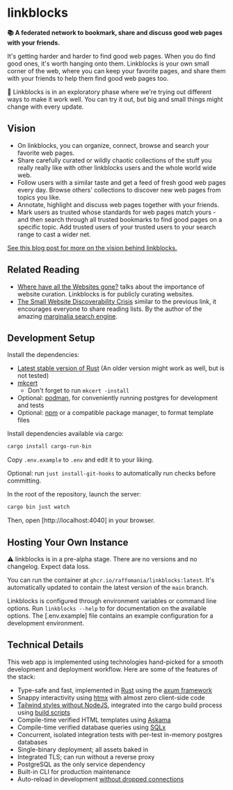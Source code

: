 # linkblocks

**📚 A federated network to bookmark, share and discuss good web pages with your friends.**

It's getting harder and harder to find good web pages. When you do find good ones, it's worth hanging onto them. Linkblocks is your own small corner of the web, where you can keep your favorite pages, and share them with your friends to help them find good web pages too.

🔭 Linkblocks is in an exploratory phase where we're trying out different ways to make it work well. You can try it out, but big and small things might change with every update.

## Vision

- On linkblocks, you can organize, connect, browse and search your favorite web pages.
- Share carefully curated or wildly chaotic collections of the stuff you really really like with other linkblocks users and the whole world wide web.
- Follow users with a similar taste and get a feed of fresh good web pages every day. Browse others' collections to discover new web pages from topics you like.
- Annotate, highlight and discuss web pages together with your friends.
- Mark users as trusted whose standards for web pages match yours - and then search through all trusted bookmarks to find good pages on a specific topic. Add trusted users of your trusted users to your search range to cast a wider net.

[See this blog post for more on the vision behind linkblocks.](https://www.rafa.ee/articles/introducing-linkblocks-federated-bookmark-manager/)

## Related Reading

- [Where have all the Websites gone?](https://www.fromjason.xyz/p/notebook/where-have-all-the-websites-gone/) talks about the importance of website curation. Linkblocks is for publicly curating websites.
- [The Small Website Discoverability Crisis](https://www.marginalia.nu/log/19-website-discoverability-crisis/) similar to the previous link, it encourages everyone to share reading lists. By the author of the amazing [marginalia search engine](https://search.marginalia.nu/).

## Development Setup

Install the dependencies:

- [Latest stable version of Rust](https://www.rust-lang.org/learn/get-started) (An older version might work as well, but is not tested)
- [mkcert](https://github.com/FiloSottile/mkcert#installation)
  - Don't forget to run `mkcert -install`
- Optional: [podman](http://podman.io/docs/installation), for conveniently running postgres for development and tests
- Optional: [npm](https://nodejs.org/en/download/package-manager) or a compatible package manager, to format template files

Install dependencies available via cargo:

```sh
cargo install cargo-run-bin
```

Copy `.env.example` to `.env` and edit it to your liking.

Optional: run `just install-git-hooks` to automatically run checks before committing.

In the root of the repository, launch the server:

```sh
cargo bin just watch
```

Then, open [http://localhost:4040] in your browser.

## Hosting Your Own Instance

⚠️ linkblocks is in a pre-alpha stage. There are no versions and no changelog. Expect data loss.

You can run the container at `ghcr.io/raffomania/linkblocks:latest`. It's automatically updated to contain the latest version of the `main` branch.

Linkblocks is configured through environment variables or command line options.
Run `linkblocks --help` to for documentation on the available options.
The [.env.example] file contains an example configuration for a development environment.

## Technical Details

This web app is implemented using technologies hand-picked for a smooth development and deployment workflow. Here are some of the features of the stack:

- Type-safe and fast, implemented in [Rust](https://www.rust-lang.org/) using the [axum framework](https://github.com/tokio-rs/axum)
- Snappy interactivity using [htmx](https://htmx.org/) with almost zero client-side code
- [Tailwind styles without NodeJS](https://github.com/pintariching/railwind), integrated into the cargo build process using [build scripts](https://doc.rust-lang.org/cargo/reference/build-scripts.html)
- Compile-time verified HTML templates using [Askama](https://github.com/djc/askama)
- Compile-time verified database queries using [SQLx](https://github.com/launchbadge/sqlx)
- Concurrent, isolated integration tests with per-test in-memory postgres databases
- Single-binary deployment; all assets baked in
- Integrated TLS; can run without a reverse proxy
- PostgreSQL as the only service dependency
- Built-in CLI for production maintenance
- Auto-reload in development [without dropped connections](https://github.com/mitsuhiko/listenfd)
